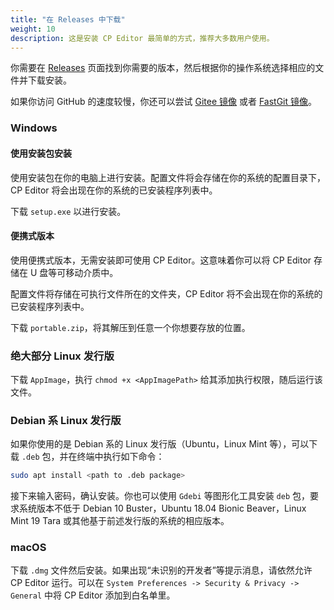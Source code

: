 ```yaml
---
title: "在 Releases 中下载"
weight: 10
description: 这是安装 CP Editor 最简单的方式，推荐大多数用户使用。
---
```


你需要在 [Releases](https://github.com/cpeditor/cpeditor/releases) 页面找到你需要的版本，然后根据你的操作系统选择相应的文件并下载安装。

如果你访问 GitHub 的速度较慢，你还可以尝试 [Gitee 镜像](https://gitee.com/ouuan/cpeditor/releases) 或者 [FastGit 镜像](https://hub.fastgit.xyz/cpeditor/cpeditor/releases)。

### Windows

#### 使用安装包安装

使用安装包在你的电脑上进行安装。配置文件将会存储在你的系统的配置目录下，CP Editor 将会出现在你的系统的已安装程序列表中。

下载 `setup.exe` 以进行安装。

#### 便携式版本

使用便携式版本，无需安装即可使用 CP Editor。这意味着你可以将 CP Editor 存储在 U 盘等可移动介质中。

配置文件将存储在可执行文件所在的文件夹，CP Editor 将不会出现在你的系统的已安装程序列表中。

下载 `portable.zip`，将其解压到任意一个你想要存放的位置。

### 绝大部分 Linux 发行版

下载 `AppImage`，执行 `chmod +x <AppImagePath>` 给其添加执行权限，随后运行该文件。

### Debian 系 Linux 发行版

如果你使用的是 Debian 系的 Linux 发行版（Ubuntu，Linux Mint 等），可以下载 `.deb` 包，并在终端中执行如下命令：

```sh
sudo apt install <path to .deb package>
```

接下来输入密码，确认安装。你也可以使用 `Gdebi` 等图形化工具安装 `deb` 包，要求系统版本不低于 Debian 10 Buster，Ubuntu 18.04 Bionic Beaver，Linux Mint 19 Tara 或其他基于前述发行版的系统的相应版本。

### macOS

下载 `.dmg` 文件然后安装。如果出现“未识别的开发者”等提示消息，请依然允许 CP Editor 运行。可以在 `System Preferences -> Security & Privacy -> General` 中将 CP Editor 添加到白名单里。

